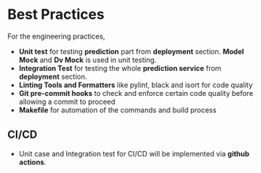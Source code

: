 # Best Practices

For the engineering practices,

- **Unit test** for testing **prediction** part from **deployment** section. **Model Mock** and **Dv Mock** is used in unit testing.
- **Integration Test** for testing the whole **prediction service** from **deployment** section.
- **Linting Tools and Formatters** like pylint, black and isort for code quality
- **Git pre-commit hooks** to check and enforce certain code quality before allowing a commit to proceed
- **Makefile** for automation of the commands and build process

## CI/CD

- Unit case and Integration test for CI/CD will be implemented via **github actions**.
